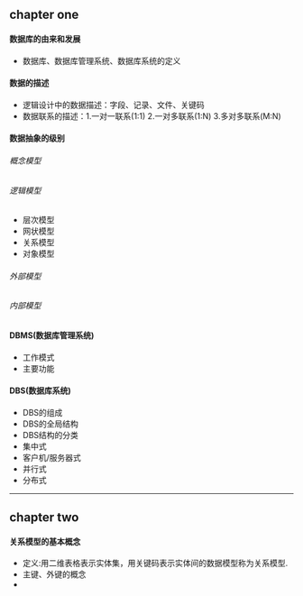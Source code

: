 ## chapter one 
#### 数据库的由来和发展
- 数据库、数据库管理系统、数据库系统的定义

#### 数据的描述
- 逻辑设计中的数据描述：字段、记录、文件、关键码
- 数据联系的描述：1.一对一联系(1:1) 2.一对多联系(1:N) 3.多对多联系(M:N)

#### 数据抽象的级别
###### 概念模型
###### 逻辑模型
- 层次模型
- 网状模型
- 关系模型
- 对象模型

###### 外部模型
###### 内部模型

#### DBMS(数据库管理系统)
- 工作模式
- 主要功能

#### DBS(数据库系统)
- DBS的组成
- DBS的全局结构
- DBS结构的分类
 - 集中式
 - 客户机/服务器式
 - 并行式
 - 分布式

***

## chapter two
#### 关系模型的基本概念
- 定义:用二维表格表示实体集，用关键码表示实体间的数据模型称为关系模型.
- 主键、外键的概念
- 
